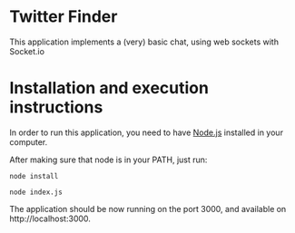 Twitter Finder
====

This application implements a (very) basic chat, using web sockets with Socket.io

# Installation and execution instructions

In order to run this application, you need to have [Node.js](http://nodejs.org/) installed in your computer.

After making sure that node is in your PATH, just run:

`node install`

`node index.js`

The application should be now running on the port 3000, and available on http://localhost:3000.
